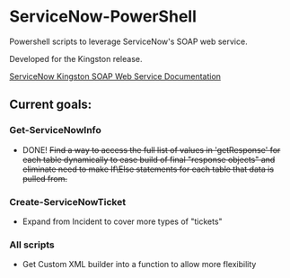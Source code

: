 # ServiceNow-PowerShell
Powershell scripts to leverage ServiceNow's SOAP web service. 

Developed for the Kingston release.

[ServiceNow Kingston SOAP Web Service Documentation](https://docs.servicenow.com/bundle/kingston-application-development/page/integrate/inbound-soap/concept/c_SOAPWebService.html)

## Current goals:

### Get-ServiceNowInfo
* DONE! ~~Find a way to access the full list of values in 'getResponse' for each table dynamically to ease build of final "response objects" and eliminate need to make If\Else statements for each table that data is pulled from.~~

### Create-ServiceNowTicket
* Expand from Incident to cover more types of "tickets"

### All scripts
* Get Custom XML builder into a function to allow more flexibility

